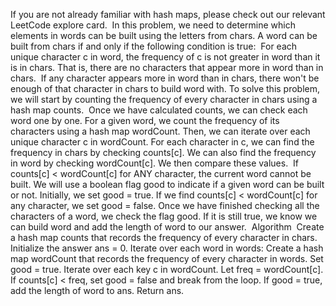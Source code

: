 If you are not already familiar with hash maps, please check out our relevant LeetCode explore card.
​
In this problem, we need to determine which elements in words can be built using the letters from chars. A word can be built from chars if and only if the following condition is true:
​
For each unique character c in word, the frequency of c is not greater in word than it is in chars. That is, there are no characters that appear more in word than in chars.
​
If any character appears more in word than in chars, there won't be enough of that character in chars to build word with. To solve this problem, we will start by counting the frequency of every character in chars using a hash map counts.
​
Once we have calculated counts, we can check each word one by one. For a given word, we count the frequency of its characters using a hash map wordCount. Then, we can iterate over each unique character c in wordCount. For each character in c, we can find the frequency in chars by checking counts[c]. We can also find the frequency in word by checking wordCount[c]. We then compare these values.
​
If counts[c] < wordCount[c] for ANY character, the current word cannot be built. We will use a boolean flag good to indicate if a given word can be built or not. Initially, we set good = true. If we find counts[c] < wordCount[c] for any character, we set good = false. Once we have finished checking all the characters of a word, we check the flag good. If it is still true, we know we can build word and add the length of word to our answer.
​
Algorithm
​
Create a hash map counts that records the frequency of every character in chars.
Initialize the answer ans = 0.
Iterate over each word in words:
Create a hash map wordCount that records the frequency of every character in words.
Set good = true.
Iterate over each key c in wordCount. Let freq = wordCount[c].
If counts[c] < freq, set good = false and break from the loop.
If good = true, add the length of word to ans.
Return ans.
​